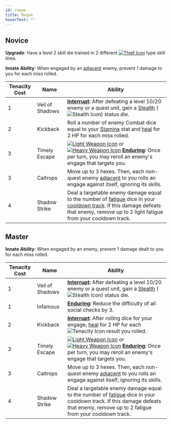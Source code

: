 ```yaml
---
id: rogue
title: Rogue
hoverText: ""
---
```


## Novice

**Upgrade**: Have a level 2 skill die trained in 2 different [<img src="/icons/thief.svg" alt="Thief Icon" class="icon-svg" />](/docs/category/thief-skills) type skill lines.

**Innate Ability**: When engaged by an [adjacent](/docs/all/glossary/adjacent) enemy, prevent 1 damage to you for each miss rolled.

| Tenacity Cost | Name            | Ability                                                                                                                                                                                                                                                                                                                                                       |
| ------------- | --------------- | ------------------------------------------------------------------------------------------------------------------------------------------------------------------------------------------------------------------------------------------------------------------------------------------------------------------------------------------------------------- |
| 1             | Veil of Shadows | **[Interrupt](/docs/all/glossary/interrupt):** After defeating a level 10/20 enemy or a quest unit, gain a [Stealth](/docs/all/status-effects/stealth) (<img src="/icons/stealth.svg" alt="Stealth Icon" class="icon-svg" />) status die.                                                                                                                     |
| 2             | Kickback        | Roll a number of enemy Combat dice equal to your [Stamina](/docs/all/stats/stamina) stat and [heal](/docs/all/glossary/healing) for 2 HP for each miss rolled.                                                                                                                                                                                                |
| 3             | Timely Escape   | [<img src="/icons/light-weapon.svg" alt="Light Weapon Icon" class="icon-svg" />](/docs/all/battle-forms/light-weapon) or [<img src="/icons/heavy-weapon.svg" alt="Heavy Weapon Icon" class="icon-svg" />](/docs/all/battle-forms/heavy-weapon) **[Enduring](/docs/all/glossary/enduring):** Once per turn, you may reroll an enemy's engage that targets you. |
| 3             | Caltrops        | Move up to 3 hexes. Then, each non-quest enemy [adjacent](/docs/all/glossary/adjacent) to you rolls an engage against itself, ignoring its skills.                                                                                                                                                                                                            |
| 4             | Shadow Strike   | Deal a targetable enemy damage equal to the number of [fatigue](/docs/all/glossary/fatigue) dice in your [cooldown track](/docs/all/glossary/cooldown-track). If this damage defeats that enemy, remove up to 2 light fatigue from your cooldown track.                                                                                                       |

## Master

**Innate Ability**: When engaged by an enemy, prevent 1 damage dealt to you for each miss rolled.

| Tenacity Cost | Name            | Ability                                                                                                                                                                                                                                                                                                                                                       |
| ------------- | --------------- | ------------------------------------------------------------------------------------------------------------------------------------------------------------------------------------------------------------------------------------------------------------------------------------------------------------------------------------------------------------- |
| 1             | Veil of Shadows | **[Interrupt](/docs/all/glossary/interrupt):** After defeating a level 10/20 enemy or a quest unit, gain a [Stealth](/docs/all/status-effects/stealth) (<img src="/icons/stealth.svg" alt="Stealth Icon" class="icon-svg" />) status die.                                                                                                                     |
| 1             | Infamous        | **[Enduring](/docs/all/glossary/enduring):** Reduce the difficulty of all social checks by 3.                                                                                                                                                                                                                                                                 |
| 2             | Kickback        | **[Interrupt](/docs/all/glossary/interrupt):** After rolling dice for your engage, [heal](/docs/all/glossary/healing) for 2 HP for each <img src="/icons/tenacity.svg" alt="Tenacity Icon" class="icon-svg" /> result you rolled.                                                                                                                             |
| 3             | Timely Escape   | [<img src="/icons/light-weapon.svg" alt="Light Weapon Icon" class="icon-svg" />](/docs/all/battle-forms/light-weapon) or [<img src="/icons/heavy-weapon.svg" alt="Heavy Weapon Icon" class="icon-svg" />](/docs/all/battle-forms/heavy-weapon) **[Enduring](/docs/all/glossary/enduring):** Once per turn, you may reroll an enemy's engage that targets you. |
| 3             | Caltrops        | Move up to 3 hexes. Then, each non-quest enemy [adjacent](/docs/all/glossary/adjacent) to you rolls an engage against itself, ignoring its skills.                                                                                                                                                                                                            |
| 4             | Shadow Strike   | Deal a targetable enemy damage equal to the number of [fatigue](/docs/all/glossary/fatigue) dice in your cooldown track. If this damage defeats that enemy, remove up to 2 fatigue from your cooldown track.                                                                                                                                                  |
